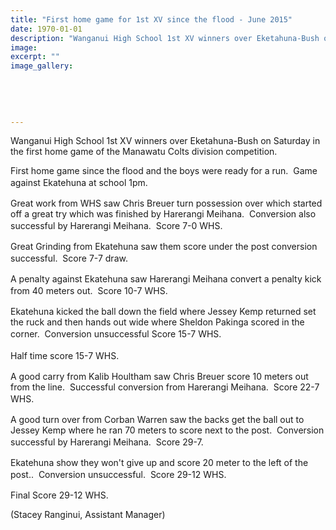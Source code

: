 ```yaml
---
title: "First home game for 1st XV since the flood - June 2015"
date: 1970-01-01
description: "Wanganui High School 1st XV winners over Eketahuna-Bush on Saturday in the first home game of the Manawatu Colts division competition."
image: 
excerpt: ""
image_gallery:
    
    
    
    
    
---
```


<p>Wanganui High School 1st XV winners over Eketahuna-Bush on Saturday in the first home game of the Manawatu Colts division competition.</p>
<p>First home game since the flood and the boys were ready for a run.&nbsp; Game against Ekatehuna at school 1pm.<span style="line-height: 1.5;">&nbsp;</span></p>
<p>Great work from WHS saw Chris Breuer turn possession over which started off a great try which was finished by Harerangi Meihana.&nbsp; Conversion also successful by Harerangi Meihana.&nbsp; Score 7-0 WHS.<span style="line-height: 1.5;">&nbsp;</span></p>
<p>Great Grinding from Ekatehuna saw them score under the post conversion successful.&nbsp; Score 7-7 draw.<span style="line-height: 1.5;">&nbsp;</span></p>
<p>A penalty against Ekatehuna saw Harerangi Meihana convert a penalty kick from 40 meters out.&nbsp; Score 10-7 WHS.<span style="line-height: 1.5;">&nbsp;</span></p>
<p>Ekatehuna kicked the ball down the field where Jessey Kemp returned set the ruck and then hands out wide where Sheldon Pakinga scored in the corner.&nbsp; Conversion unsuccessful Score 15-7 WHS.<span style="line-height: 1.5;">&nbsp;</span></p>
<p>Half time score 15-7 WHS.<span style="line-height: 1.5;">&nbsp;</span></p>
<p>A good carry from Kalib Houltham saw Chris Breuer score 10 meters out from the line.&nbsp; Successful conversion from Harerangi Meihana.&nbsp; Score 22-7 WHS.<span style="line-height: 1.5;">&nbsp;</span></p>
<p>A good turn over from Corban Warren saw the backs get the ball out to Jessey Kemp where he ran 70 meters to score next to the post.&nbsp; Conversion successful by Harerangi Meihana.&nbsp; Score 29-7.<span style="line-height: 1.5;">&nbsp;</span></p>
<p>Ekatehuna show they won't give up and score 20 meter to the left of the post..&nbsp; Conversion unsuccessful.&nbsp; Score 29-12 WHS.<span style="line-height: 1.5;">&nbsp;</span></p>
<p>Final Score 29-12 WHS.</p>
<p>(Stacey Ranginui, Assistant Manager)</p>

